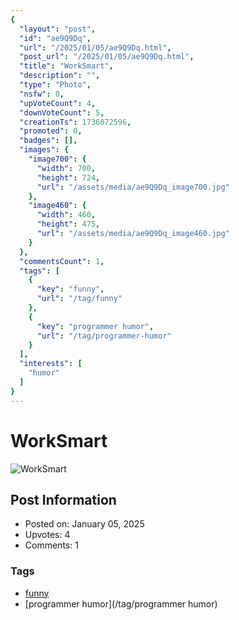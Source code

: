 ```yaml
---
{
  "layout": "post",
  "id": "ae9Q9Dq",
  "url": "/2025/01/05/ae9Q9Dq.html",
  "post_url": "/2025/01/05/ae9Q9Dq.html",
  "title": "WorkSmart",
  "description": "",
  "type": "Photo",
  "nsfw": 0,
  "upVoteCount": 4,
  "downVoteCount": 5,
  "creationTs": 1736072596,
  "promoted": 0,
  "badges": [],
  "images": {
    "image700": {
      "width": 700,
      "height": 724,
      "url": "/assets/media/ae9Q9Dq_image700.jpg"
    },
    "image460": {
      "width": 460,
      "height": 475,
      "url": "/assets/media/ae9Q9Dq_image460.jpg"
    }
  },
  "commentsCount": 1,
  "tags": [
    {
      "key": "funny",
      "url": "/tag/funny"
    },
    {
      "key": "programmer humor",
      "url": "/tag/programmer-humor"
    }
  ],
  "interests": [
    "humor"
  ]
}
---
```


# WorkSmart

![WorkSmart](/assets/media/ae9Q9Dq_image700.jpg)

## Post Information

- Posted on: January 05, 2025
- Upvotes: 4
- Comments: 1

### Tags

- [funny](/tag/funny)
- [programmer humor](/tag/programmer humor)
